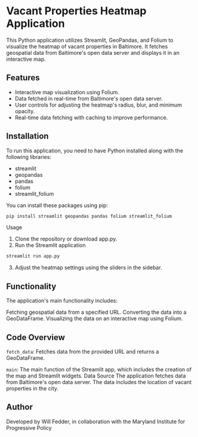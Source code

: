 # Vacant Properties Heatmap Application

This Python application utilizes Streamlit, GeoPandas, and Folium to visualize the heatmap of vacant properties in Baltimore. It fetches geospatial data from Baltimore's open data server and displays it in an interactive map.

## Features

- Interactive map visualization using Folium.
- Data fetched in real-time from Baltimore's open data server.
- User controls for adjusting the heatmap's radius, blur, and minimum opacity.
- Real-time data fetching with caching to improve performance.

## Installation

To run this application, you need to have Python installed along with the following libraries:
- streamlit
- geopandas
- pandas
- folium
- streamlit_folium

You can install these packages using pip:

```bash
pip install streamlit geopandas pandas folium streamlit_folium
```
Usage
1. Clone the repository or download app.py.
2. Run the Streamlit application
```bash
streamlit run app.py
```
3. Adjust the heatmap settings using the sliders in the sidebar.

## Functionality
The application's main functionality includes:

Fetching geospatial data from a specified URL.
Converting the data into a GeoDataFrame.
Visualizing the data on an interactive map using Folium.
## Code Overview
`fetch_data`: Fetches data from the provided URL and returns a GeoDataFrame.

`main`: The main function of the Streamlit app, which includes the creation of the map and Streamlit widgets.
Data Source
The application fetches data from Baltimore's open data server. The data includes the location of vacant properties in the city.

## Author
Developed by Will Fedder, in collaboration with the Maryland Institute for Progressive Policy
